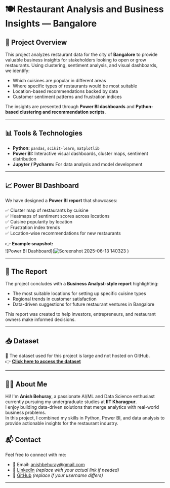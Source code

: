 # 🍽️ Restaurant Analysis and Business Insights — Bangalore

## 🚀 Project Overview

This project analyzes restaurant data for the city of **Bangalore** to provide valuable business insights for stakeholders looking to open or grow restaurants. Using clustering, sentiment analysis, and visual dashboards, we identify:

- Which cuisines are popular in different areas
- Where specific types of restaurants would be most suitable
- Location-based recommendations backed by data
- Customer sentiment patterns and frustration indices

The insights are presented through **Power BI dashboards** and **Python-based clustering and recommendation scripts**.

---

## 📊 Tools & Technologies

- **Python:** `pandas`, `scikit-learn`, `matplotlib`
- **Power BI:** Interactive visual dashboards, cluster maps, sentiment distribution
- **Jupyter / Pycharm:** For data analysis and model development

---

## 📈 Power BI Dashboard

We have designed a **Power BI report** that showcases:

✅ Cluster map of restaurants by cuisine  
✅ Heatmaps of sentiment scores across locations  
✅ Cuisine popularity by location  
✅ Frustration index trends  
✅ Location-wise recommendations for new restaurants  

👉 **Example snapshot:**  
![Power BI Dashboard](![Screenshot 2025-06-13 140323](https://github.com/user-attachments/assets/37c3e6ee-d0f3-4225-bb18-0c4a9803ee6a)
)

---

## 📝 The Report

The project concludes with a **Business Analyst-style report** highlighting:
- The most suitable locations for setting up specific cuisine types
- Regional trends in customer satisfaction
- Data-driven suggestions for future restaurant ventures in Bangalore

This report was created to help investors, entrepreneurs, and restaurant owners make informed decisions.

---

## 📥 Dataset

📌 The dataset used for this project is large and not hosted on GitHub.  
👉 [**Click here to access the dataset**]([YOUR_DATASET_LINK_HERE](https://drive.google.com/file/d/11D4pV8DTKeaVy8R1bDFbooBBadAR0erz/view?usp=drive_link))

 
---

## 👨‍💻 About Me

Hi! I'm **Anish Behuray**, a passionate AI/ML and Data Science enthusiast currently pursuing my undergraduate studies at **IIT Kharagpur**.  
I enjoy building data-driven solutions that merge analytics with real-world business problems.  
In this project, I combined my skills in Python, Power BI, and data analysis to provide actionable insights for the restaurant industry.

## 📬 Contact

Feel free to connect with me:

- 📧 Email: anishbehuray@gmail.com
- 🔗 [LinkedIn](https://www.linkedin.com/in/anish-behuray) *(replace with your actual link if needed)*  
- 🌟 [GitHub](https://github.com/anishbehuray) *(replace if your username differs)*  

---



